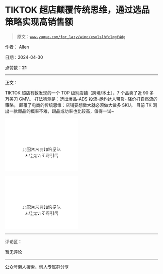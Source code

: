 # TIKTOK 超店颠覆传统思维，通过选品策略实现高销售额

> 原文：[`www.yuque.com/for_lazy/wind/xsolslhfclqgf4dg`](https://www.yuque.com/for_lazy/wind/xsolslhfclqgf4dg)

作者： Allen

日期：2024-04-30

点赞数：**21**

* * *

正文：

TIKTOK 超店有数发现的一个 TOP 级别店铺（跨境/本土），7 个品卖了近 90 多万美刀 GMV。 打法猜测是：选出爆品-ADS 投流-邀约达人带货-
降价打自然流的策略。 颠覆了电商的传统思维：店铺要想做大就必须做大做多 SKU。 目前 TK 测出一款爆品的概率不难，跟品成功率也比较高，值得一试~

![](img/85ccdff2cd0f9a38004927bcc127a647.png)

![](img/e0c4754ab06653003241fd42cf350423.png)

* * *

评论区：

暂无评论

* * *

公众号懒人搜索，懒人专属群分享